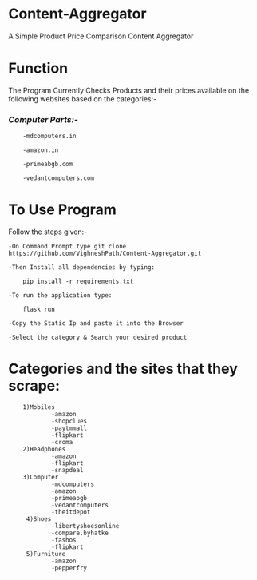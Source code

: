 # Content-Aggregator
A Simple Product Price Comparison Content Aggregator

# Function
The Program Currently Checks Products and their prices available on the following websites based on the categories:-

### *Computer Parts:-*

        -mdcomputers.in

        -amazon.in

        -primeabgb.com

        -vedantcomputers.com
 
 # To Use Program
 Follow the steps given:-
 
    -On Command Prompt type git clone https://github.com/VighneshPath/Content-Aggregator.git
  
    -Then Install all dependencies by typing: 
    
        pip install -r requirements.txt
        
    -To run the application type: 
        
        flask run 
    
    -Copy the Static Ip and paste it into the Browser
    
    -Select the category & Search your desired product
    
    
  # Categories and the sites that they scrape:
        1)Mobiles
                -amazon
                -shopclues
                -paytmmall
                -flipkart
                -croma
        2)Headphones
                -amazon
                -flipkart
                -snapdeal
        3)Computer 
                -mdcomputers
                -amazon
                -primeabgb
                -vedantcomputers
                -theitdepot
         4)Shoes
                -libertyshoesonline
                -compare.byhatke
                -fashos
                -flipkart
         5)Furniture
                -amazon
                -pepperfry
    
 
